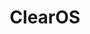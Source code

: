 ---
codehost: https://github.com/https://github.com/clearos
facebook: https://facebook.com/ClearOS
googleplus: https://plus.google.com/+ClearosOrem
linkedin: https://linkedin.com/company/clearcenter
logohandle: clearos
sort: clearos
title: ClearOS
twitter: https://x.com/clearfoundation
website: https://www.clearos.com/
---